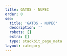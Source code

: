 ```yaml
---
title: GATOS - NUPEC
order: 0
seo:
  title: 'GATOS - NUPEC'
  description: ''
  robots: []
  extra: []
  type: stackbit_page_meta
layout: category
---
```

